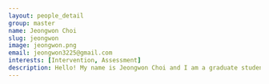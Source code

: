 ```yaml
---
layout: people_detail
group: master
name: Jeongwon Choi
slug: jeongwon
image: jeongwon.png
email: jeongwon3225@gmail.com
interests: [Intervention, Assessment]
description: Hello! My name is Jeongwon Choi and I am a graduate student at Ewha Womans University. I received B.A. in Linguistics at University of Washington-Seattle. My fields of interest are language development in bilingual and multicultural children, and parent training. I always loved working with children so I am very excited to be a part of CLL.
---
```


